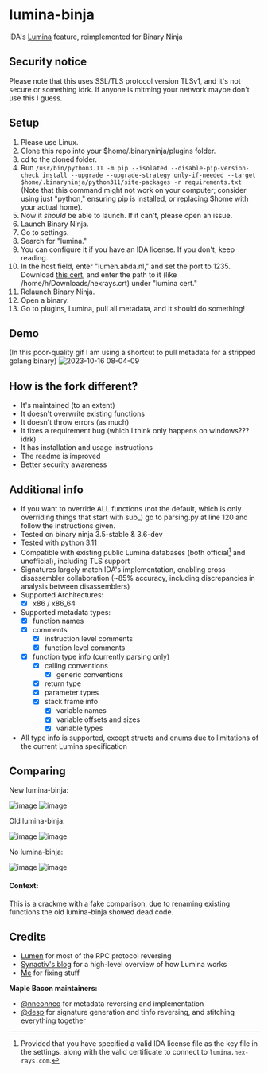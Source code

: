 # lumina-binja
IDA's [Lumina](https://hex-rays.com/products/ida/lumina/) feature, reimplemented for Binary Ninja

## Security notice
Please note that this uses SSL/TLS protocol version TLSv1, and it's not secure or something idrk. If anyone is mitming your network maybe don't use this I guess.

## Setup
1. Please use Linux.
2. Clone this repo into your $home/.binaryninja/plugins folder.
3. cd to the cloned folder.
4. Run `/usr/bin/python3.11 -m pip --isolated --disable-pip-version-check install --upgrade --upgrade-strategy only-if-needed --target $home/.binaryninja/python311/site-packages -r requirements.txt` (Note that this command might not work on your computer; consider using just "python," ensuring pip is installed, or replacing $home with your actual home).
5. Now it *should* be able to launch. If it can't, please open an issue.
6. Launch Binary Ninja.
7. Go to settings.
8. Search for "lumina."
9. You can configure it if you have an IDA license. If you don't, keep reading.
10. In the host field, enter "lumen.abda.nl," and set the port to 1235. Download [this cert](https://abda.nl/lumen/hexrays.crt), and enter the path to it (like /home/h/Downloads/hexrays.crt) under "lumina cert."
11. Relaunch Binary Ninja.
12. Open a binary.
13. Go to plugins, Lumina, pull all metadata, and it should do something!

## Demo
(In this poor-quality gif I am using a shortcut to pull metadata for a stripped golang binary)
![2023-10-16 08-04-09](https://github.com/Boberttt/lumina-binja-improved/assets/104478197/e7880ac6-5240-43a4-9d41-e568b1059982)

## How is the fork different?
- It's maintained (to an extent)
- It doesn't overwrite existing functions
- It doesn't throw errors (as much)
- It fixes a requirement bug (which I think only happens on windows??? idrk)
- It has installation and usage instructions
- The readme is improved
- Better security awareness 

## Additional info
 - If you want to override ALL functions (not the default, which is only overriding things that start with sub_) go to parsing.py at line 120 and follow the instructions given.
 - Tested on binary ninja 3.5-stable & 3.6-dev
 - Tested with python 3.11
 - Compatible with existing public Lumina databases (both official[^1] and unofficial), including TLS support
 - Signatures largely match IDA's implementation, enabling cross-disassembler collaboration (~85% accuracy, including discrepancies in analysis between disassemblers)
 - Supported Architectures:
   - [x] x86 / x86_64
 - Supported metadata types:
   - [x] function names
   - [x] comments
     - [x] instruction level comments
     - [x] function level comments
   - [x] function type info (currently parsing only)
     - [x] calling conventions
       - [x] generic conventions
     - [x] return type
     - [x] parameter types
     - [x] stack frame info
       - [x] variable names
       - [x] variable offsets and sizes
       - [x] variable types
 - All type info is supported, except structs and enums due to limitations of the current Lumina specification

## Comparing

New lumina-binja:

![image](https://github.com/Boberttt/lumina-binja-improved/assets/104478197/b4333f67-e8b4-4a76-b9e3-818313522e9e)
![image](https://github.com/Boberttt/lumina-binja-improved/assets/104478197/b0eba36a-c6ba-4e1f-934a-efb46dd6cc05)

Old lumina-binja:

![image](https://github.com/Boberttt/lumina-binja-improved/assets/104478197/7ff98b95-2b03-4ea0-a85d-a4df84bd2b23)
![image](https://github.com/Boberttt/lumina-binja-improved/assets/104478197/5096973a-c7b8-4846-9daf-00253d1edcca)

No lumina-binja:

![image](https://github.com/Boberttt/lumina-binja-improved/assets/104478197/c3e478a1-a462-4797-88ad-dfc151fbf393)
![image](https://github.com/Boberttt/lumina-binja-improved/assets/104478197/d4cf845e-949f-46df-b676-824fa3c6bd36)

#### Context:
This is a crackme with a fake comparison, due to renaming existing functions the old lumina-binja showed dead code. 

## Credits
 - [Lumen](https://github.com/naim94a/lumen) for most of the RPC protocol reversing
 - [Synactiv's blog](https://www.synacktiv.com/en/publications/investigating-ida-lumina-feature.html) for a high-level overview of how Lumina works
 - [Me](https://twitter.com/0x62797465) for fixing stuff

**Maple Bacon maintainers:**
 - [@nneonneo](https://github.com/nneonneo) for metadata reversing and implementation
 - [@desp](https://github.com/despawningbone) for signature generation and tinfo reversing, and stitching everything together

[^1]: Provided that you have specified a valid IDA license file as the key file in the settings, along with the valid certificate to connect to `lumina.hex-rays.com`.
